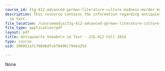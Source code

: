```yaml
---
course_id: 21g-412-advanced-german-literature-culture-madness-murder-mysteries-fall-2014
description: This resource contains the information regarding antiquierte vokabeln
  im text.
file_location: /coursemedia/21g-412-advanced-german-literature-culture-madness-murder-mysteries-fall-2014/206051a7c768d6dfc6f8490c79eba25d_MIT21G_412F14_Wk2-3_Scu.pdf
file_type: application/pdf
layout: pdf
title: Antiquierte Vokabeln im Text - 21G.412 Fall 2014
type: course
uid: 206051a7c768d6dfc6f8490c79eba25d

---
```

None
